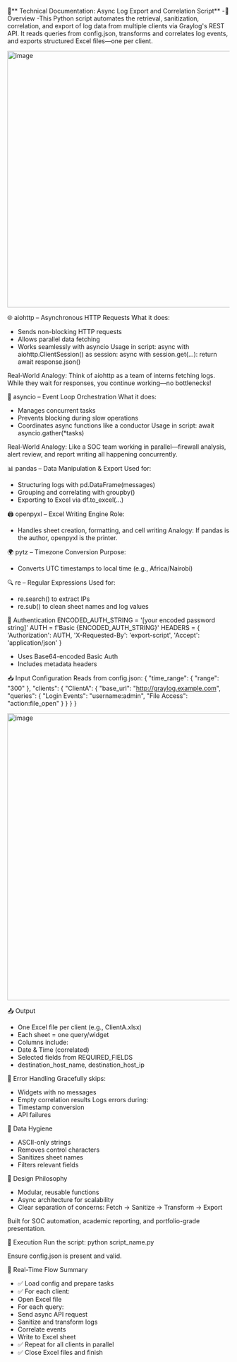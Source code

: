📄** Technical Documentation: Async Log Export and Correlation Script**
-🧭 Overview
-This Python script automates the retrieval, sanitization, correlation, and export of log data from multiple clients via Graylog's REST API. It reads queries from config.json, transforms and correlates log events, and exports structured Excel files—one per client.



<img width="943" height="580" alt="image" src="https://github.com/user-attachments/assets/476ebf7d-e467-46dd-a873-d14cfd9866f3" />





🌐 aiohttp – Asynchronous HTTP Requests
What it does:
- Sends non-blocking HTTP requests
- Allows parallel data fetching
- Works seamlessly with asyncio
Usage in script:
async with aiohttp.ClientSession() as session:
    async with session.get(...):
        return await response.json()


Real-World Analogy:
Think of aiohttp as a team of interns fetching logs. While they wait for responses, you continue working—no bottlenecks!


🔄 asyncio – Event Loop Orchestration
What it does:
- Manages concurrent tasks
- Prevents blocking during slow operations
- Coordinates async functions like a conductor
Usage in script:
await asyncio.gather(*tasks)


Real-World Analogy:
Like a SOC team working in parallel—firewall analysis, alert review, and report writing all happening concurrently.


📊 pandas – Data Manipulation & Export
Used for:
- Structuring logs with pd.DataFrame(messages)
- Grouping and correlating with groupby()
- Exporting to Excel via df.to_excel(...)

🖨️ openpyxl – Excel Writing Engine
Role:
- Handles sheet creation, formatting, and cell writing
Analogy:
If pandas is the author, openpyxl is the printer.


🌍 pytz – Timezone Conversion
Purpose:
- Converts UTC timestamps to local time (e.g., Africa/Nairobi)

🔍 re – Regular Expressions
Used for:
- re.search() to extract IPs
- re.sub() to clean sheet names and log values

🔐 Authentication
ENCODED_AUTH_STRING = '[your encoded password string]'
AUTH = f'Basic {ENCODED_AUTH_STRING}'
HEADERS = {
    'Authorization': AUTH,
    'X-Requested-By': 'export-script',
    'Accept': 'application/json'
}


- Uses Base64-encoded Basic Auth
- Includes metadata headers

📥 Input Configuration
Reads from config.json:
{
  "time_range": { "range": "300" },
  "clients": {
    "ClientA": {
      "base_url": "http://graylog.example.com",
      "queries": {
        "Login Events": "username:admin",
        "File Access": "action:file_open"
      }
    }
  }
}


<img width="984" height="649" alt="image" src="https://github.com/user-attachments/assets/dfabd6c9-2707-48ab-aedf-a5bd62928359" />




📤 Output
- One Excel file per client (e.g., ClientA.xlsx)
- Each sheet = one query/widget
- Columns include:
- Date & Time (correlated)
- Selected fields from REQUIRED_FIELDS
- destination_host_name, destination_host_ip

🧪 Error Handling
Gracefully skips:
- Widgets with no messages
- Empty correlation results
Logs errors during:
- Timestamp conversion
- API failures

🧼 Data Hygiene
- ASCII-only strings
- Removes control characters
- Sanitizes sheet names
- Filters relevant fields

🧠 Design Philosophy
- Modular, reusable functions
- Async architecture for scalability
- Clear separation of concerns:
Fetch → Sanitize → Transform → Export


Built for SOC automation, academic reporting, and portfolio-grade presentation.

🏁 Execution
Run the script:
python script_name.py


Ensure config.json is present and valid.

🔄 Real-Time Flow Summary
- ✅ Load config and prepare tasks
- ✅ For each client:
- Open Excel file
- For each query:
- Send async API request
- Sanitize and transform logs
- Correlate events
- Write to Excel sheet
- ✅ Repeat for all clients in parallel
- ✅ Close Excel files and finish


